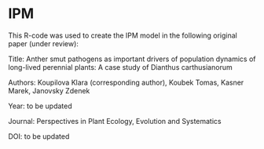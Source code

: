 # IPM

This R-code was used to create the IPM model in the following original paper (under review):

Title: Anther smut pathogens as important drivers of population dynamics of long-lived perennial plants: A case study of Dianthus carthusianorum

Authors: Koupilova Klara (corresponding author), Koubek Tomas, Kasner Marek, Janovsky Zdenek

Year: to be updated

Journal: Perspectives in Plant Ecology, Evolution and Systematics

DOI: to be updated
